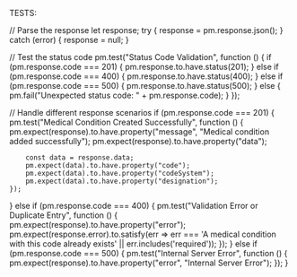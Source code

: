 TESTS:


// Parse the response
let response;
try {
    response = pm.response.json();
} catch (error) {
    response = null;
}

// Test the status code
pm.test("Status Code Validation", function () {
    if (pm.response.code === 201) {
        pm.response.to.have.status(201);
    } else if (pm.response.code === 400) {
        pm.response.to.have.status(400);
    } else if (pm.response.code === 500) {
        pm.response.to.have.status(500);
    } else {
        pm.fail("Unexpected status code: " + pm.response.code);
    }
});

// Handle different response scenarios
if (pm.response.code === 201) {
    pm.test("Medical Condition Created Successfully", function () {
        pm.expect(response).to.have.property("message", "Medical condition added successfully");
        pm.expect(response).to.have.property("data");

        const data = response.data;
        pm.expect(data).to.have.property("code");
        pm.expect(data).to.have.property("codeSystem");
        pm.expect(data).to.have.property("designation");
    });
} else if (pm.response.code === 400) {
    pm.test("Validation Error or Duplicate Entry", function () {
        pm.expect(response).to.have.property("error");
        pm.expect(response.error).to.satisfy(err => err === 'A medical condition with this code already exists' || err.includes('required'));
    });
} else if (pm.response.code === 500) {
    pm.test("Internal Server Error", function () {
        pm.expect(response).to.have.property("error", "Internal Server Error");
    });
}
